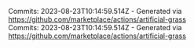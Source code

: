 Commits: 2023-08-23T10:14:59.514Z - Generated via https://github.com/marketplace/actions/artificial-grass
<br>
Commits: 2023-08-23T10:14:59.514Z - Generated via https://github.com/marketplace/actions/artificial-grass
<br>
